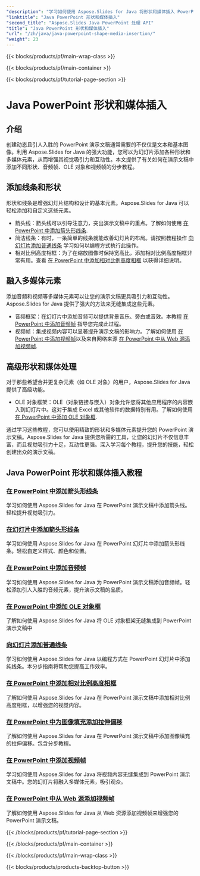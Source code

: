 ```yaml
---
"description": "学习如何使用 Aspose.Slides for Java 将形状和媒体插入 PowerPoint 演示文稿。教程包括添加线条、音频、OLE 对象和视频。"
"linktitle": "Java PowerPoint 形状和媒体插入"
"second_title": "Aspose.Slides Java PowerPoint 处理 API"
"title": "Java PowerPoint 形状和媒体插入"
"url": "/zh/java/java-powerpoint-shape-media-insertion/"
"weight": 23
---
```


{{< blocks/products/pf/main-wrap-class >}}

{{< blocks/products/pf/main-container >}}

{{< blocks/products/pf/tutorial-page-section >}}

# Java PowerPoint 形状和媒体插入


## 介绍

创建动态且引人入胜的 PowerPoint 演示文稿通常需要的不仅仅是文本和基本图像。利用 Aspose.Slides for Java 的强大功能，您可以为幻灯片添加各种形状和多媒体元素，从而增强其视觉吸引力和互动性。本文提供了有关如何在演示文稿中添加不同形状、音频帧、OLE 对象和视频帧的分步教程。

## 添加线条和形状

形状和线条是增强幻灯片结构和设计的基本元素。Aspose.Slides for Java 可以轻松添加和自定义这些元素。

- 箭头线：箭头线可以引导注意力，突出演示文稿中的重点。了解如何使用 [在 PowerPoint 中添加箭头形线条](。/add-arrow-shaped-line-powerpoint/).
- 简洁线条：有时，一条简单的线条就能改善幻灯片的布局。请按照教程操作 [向幻灯片添加普通线条](./add-plain-line-slide/) 学习如何以编程方式执行此操作。
- 相对比例高度相框：为了在缩放图像时保持宽高比，添加相对比例高度相框非常有用。查看 [在 PowerPoint 中添加相对比例高度相框](./add-relative-scale-height-picture-frame-powerpoint/) 以获得详细说明。

## 融入多媒体元素

添加音频和视频等多媒体元素可以让您的演示文稿更具吸引力和互动性。Aspose.Slides for Java 提供了强大的方法来无缝集成这些元素。

- 音频框架：在幻灯片中添加音频可以提供背景音乐、旁白或音效。本教程 [在 PowerPoint 中添加音频帧](./add-audio-frame-powerpoint/) 指导您完成此过程。
- 视频帧：集成视频内容可以显著提升演示文稿的影响力。了解如何使用 [在 PowerPoint 中添加视频帧](./add-video-frame-powerpoint/)以及来自网络来源 [在 PowerPoint 中从 Web 源添加视频帧](。/add-video-frame-web-source-powerpoint/).

## 高级形状和媒体处理

对于那些希望合并更复杂元素（如 OLE 对象）的用户，Aspose.Slides for Java 提供了高级功能。

- OLE 对象框架：OLE（对象链接与嵌入）对象允许您将其他应用程序的内容嵌入到幻灯片中。这对于集成 Excel 或其他软件的数据特别有用。了解如何使用 [在 PowerPoint 中添加 OLE 对象框](。/add-ole-object-frame-powerpoint/).

通过学习这些教程，您可以使用精致的形状和多媒体元素提升您的 PowerPoint 演示文稿。Aspose.Slides for Java 提供您所需的工具，让您的幻灯片不仅信息丰富，而且视觉吸引力十足，互动性更强。深入学习每个教程，提升您的技能，轻松创建出众的演示文稿。
## Java PowerPoint 形状和媒体插入教程
### [在 PowerPoint 中添加箭头形线条](./add-arrow-shaped-line-powerpoint/)
学习如何使用 Aspose.Slides for Java 在 PowerPoint 演示文稿中添加箭头线。轻松提升视觉吸引力。
### [在幻灯片中添加箭头形线条](./add-arrow-shaped-line-slide/)
学习如何使用 Aspose.Slides for Java 在 PowerPoint 幻灯片中添加箭头形线条。轻松自定义样式、颜色和位置。
### [在 PowerPoint 中添加音频帧](./add-audio-frame-powerpoint/)
学习如何使用 Aspose.Slides for Java 为 PowerPoint 演示文稿添加音频帧。轻松添加引人入胜的音频元素，提升演示文稿的品质。
### [在 PowerPoint 中添加 OLE 对象框](./add-ole-object-frame-powerpoint/)
了解如何使用 Aspose.Slides for Java 将 OLE 对象框架无缝集成到 PowerPoint 演示文稿中
### [向幻灯片添加普通线条](./add-plain-line-slide/)
学习如何使用 Aspose.Slides for Java 以编程方式在 PowerPoint 幻灯片中添加纯线条。本分步指南将帮助您提高工作效率。
### [在 PowerPoint 中添加相对比例高度相框](./add-relative-scale-height-picture-frame-powerpoint/)
了解如何使用 Aspose.Slides for Java 在 PowerPoint 演示文稿中添加相对比例高度相框，以增强您的视觉内容。
### [在 PowerPoint 中为图像填充添加拉伸偏移](./add-stretch-offset-image-fill-powerpoint/)
了解如何使用 Aspose.Slides for Java 在 PowerPoint 演示文稿中添加图像填充的拉伸偏移。包含分步教程。
### [在 PowerPoint 中添加视频帧](./add-video-frame-powerpoint/)
学习如何使用 Aspose.Slides for Java 将视频内容无缝集成到 PowerPoint 演示文稿中。您的幻灯片将融入多媒体元素，吸引观众。
### [在 PowerPoint 中从 Web 源添加视频帧](./add-video-frame-web-source-powerpoint/)
了解如何使用 Aspose.Slides for Java 从 Web 资源添加视频帧来增强您的 PowerPoint 演示文稿。

{{< /blocks/products/pf/tutorial-page-section >}}

{{< /blocks/products/pf/main-container >}}

{{< /blocks/products/pf/main-wrap-class >}}

{{< blocks/products/products-backtop-button >}}